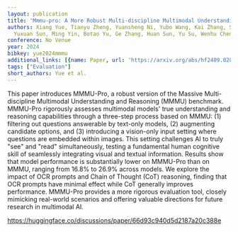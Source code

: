 ```yaml
---
layout: publication
title: 'Mmmu-pro: A More Robust Multi-discipline Multimodal Understanding Benchmark'
authors: Xiang Yue, Tianyu Zheng, Yuansheng Ni, Yubo Wang, Kai Zhang, Shengbang Tong,
  Yuxuan Sun, Ming Yin, Botao Yu, Ge Zhang, Huan Sun, Yu Su, Wenhu Chen, Graham Neubig
conference: No Venue
year: 2024
bibkey: yue2024mmmu
additional_links: [{name: Paper, url: 'https://arxiv.org/abs/hf2409.02813'}]
tags: ["Evaluation"]
short_authors: Yue et al.
---
```

This paper introduces MMMU-Pro, a robust version of the Massive Multi-discipline Multimodal Understanding and Reasoning (MMMU) benchmark. MMMU-Pro rigorously assesses multimodal models' true understanding and reasoning capabilities through a three-step process based on MMMU: (1) filtering out questions answerable by text-only models, (2) augmenting candidate options, and (3) introducing a vision-only input setting where questions are embedded within images. This setting challenges AI to truly "see" and "read" simultaneously, testing a fundamental human cognitive skill of seamlessly integrating visual and textual information. Results show that model performance is substantially lower on MMMU-Pro than on MMMU, ranging from 16.8% to 26.9% across models. We explore the impact of OCR prompts and Chain of Thought (CoT) reasoning, finding that OCR prompts have minimal effect while CoT generally improves performance. MMMU-Pro provides a more rigorous evaluation tool, closely mimicking real-world scenarios and offering valuable directions for future research in multimodal AI.

https://huggingface.co/discussions/paper/66d93c940d5d2187a20c388e
